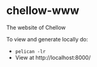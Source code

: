 # chellow-www
The website of Chellow

To view and generate locally do:

* `pelican -lr`
* View at http://localhost:8000/
